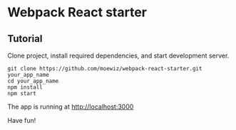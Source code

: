 # Webpack React starter

Tutorial
---
Clone project, install required dependencies, and start development server.

```
git clone https://github.com/moewiz/webpack-react-starter.git your_app_name
cd your_app_name
npm install
npm start
```
The app is running at [http://localhost:3000](http://localhost:3000)

Have fun!
